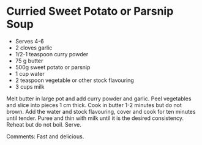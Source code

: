 # Curried Sweet Potato or Parsnip Soup

* Serves 4-6
* 2 cloves garlic
* 1/2-1 teaspoon curry powder
* 75 g butter
* 500g sweet potato or parsnip
* 1 cup water
* 2 teaspoon vegetable or other stock flavouring
* 3 cups milk

Melt butter in large pot and add curry powder and garlic. Peel vegetables and slice into pieces 1 cm thick. Cook in butter 1-2 minutes but do not brown.  Add the water and stock flavouring, cover and cook for ten minutes until tender.  Puree and thin with milk until it is the desired consistency. Reheat but do not boil.  Serve.

Comments: Fast and delicious.

